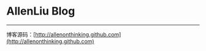 AllenLiu Blog
=============

*********

博客源码：[http://allenonthinking.github.com](http://allenonthinking.github.com)


